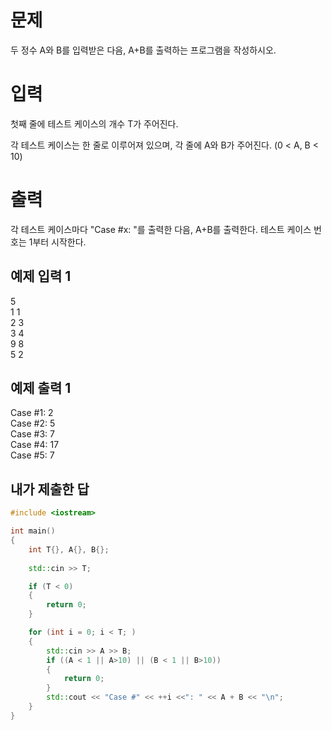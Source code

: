 문제
=========
두 정수 A와 B를 입력받은 다음, A+B를 출력하는 프로그램을 작성하시오.

입력
==================
첫째 줄에 테스트 케이스의 개수 T가 주어진다.

각 테스트 케이스는 한 줄로 이루어져 있으며, 각 줄에 A와 B가 주어진다. (0 < A, B < 10)

출력
==================
각 테스트 케이스마다 "Case #x: "를 출력한 다음, A+B를 출력한다. 테스트 케이스 번호는 1부터 시작한다.

예제 입력 1 
---------------

5   
1 1   
2 3   
3 4   
9 8   
5 2

예제 출력 1 
------------------

Case #1: 2   
Case #2: 5   
Case #3: 7   
Case #4: 17   
Case #5: 7

내가 제출한 답
-----------

```cpp
#include <iostream>

int main()
{
	int T{}, A{}, B{};
	
	std::cin >> T;

	if (T < 0)
	{
		return 0;
	}

	for (int i = 0; i < T; )
	{
		std::cin >> A >> B;
		if ((A < 1 || A>10) || (B < 1 || B>10))
		{
			return 0;
		}
		std::cout << "Case #" << ++i <<": " << A + B << "\n";
	}
}
```
